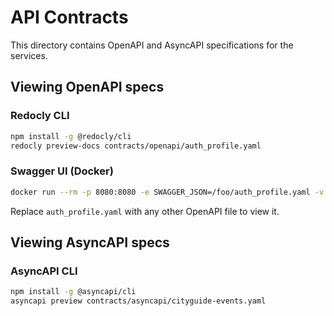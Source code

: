 # API Contracts

This directory contains OpenAPI and AsyncAPI specifications for the services.

## Viewing OpenAPI specs

### Redocly CLI

```bash
npm install -g @redocly/cli
redocly preview-docs contracts/openapi/auth_profile.yaml
```

### Swagger UI (Docker)

```bash
docker run --rm -p 8080:8080 -e SWAGGER_JSON=/foo/auth_profile.yaml -v $(pwd)/contracts/openapi/auth_profile.yaml:/foo/auth_profile.yaml swaggerapi/swagger-ui
```

Replace `auth_profile.yaml` with any other OpenAPI file to view it.

## Viewing AsyncAPI specs

### AsyncAPI CLI

```bash
npm install -g @asyncapi/cli
asyncapi preview contracts/asyncapi/cityguide-events.yaml
```
